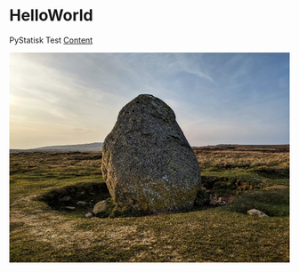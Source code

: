 <!--- -algorithm atkinson -bg #f3ecde -->
# HelloWorld

PyStatisk Test [Content](http://fisksolar.ddns.net/)

![sample image](sample.jpeg)

